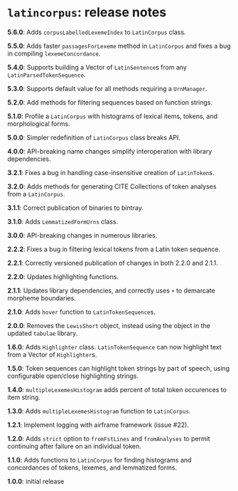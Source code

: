 # `latincorpus`: release notes

**5.6.0**: Adds `corpusLabelledLexemeIndex` to `LatinCorpus` class.

**5.5.0**: Adds faster `passagesForLexeme` method in `LatinCorpus` and fixes a bug in compiling `lexemeConcordance`.

**5.4.0**: Supports building a Vector of `LatinSentence`s from any `LatinParsedTokenSequence`.

**5.3.0**: Supports default value for all methods requiring a `UrnManager`.

**5.2.0**: Add methods for filtering sequences based on function strings.

**5.1.0**: Profile a `LatinCorpus` with histograms of lexical items, tokens, and morphological forms.

**5.0.0**: Simpler redefinition of `LatinCorpus` class breaks API.

**4.0.0**: API-breaking name changes simplify interoperation with library dependencies.

**3.2.1**: Fixes a bug in handling case-insensitive creation of `LatinToken`s.

**3.2.0**: Adds methods for generating CITE Collections of token analyses from a `LatinCorpus`.

**3.1.1**: Correct publication of binaries to bintray.

**3.1.0**: Adds `LemmatizedFormUrns` class.

**3.0.0**: API-breaking changes in numerous libraries.

**2.2.2**: Fixes a bug in filtering lexical tokens from a Latin token sequence.

**2.2.1**: Correctly versioned publication of changes in both 2.2.0 and 2.1.1.

**2.2.0**: Updates highlighting functions.


**2.1.1**: Updates library dependencies, and correctly uses `+` to demarcate morpheme boundaries.

**2.1.0**: Adds `hover` function to `LatinTokenSequence`s.


**2.0.0**: Removes the `LewisShort` object, instead using the object in the updated `tabulae` library.

**1.6.0**: Adds `Highlighter` class.  `LatinTokenSequence` can now highlight text from a Vector of `Highlighter`s.

**1.5.0**:  Token sequences can highlight token strings by part of speech, using configurable open/close highlighting strings.


**1.4.0**: `multipleLexemesHistogram` adds percent of total token occurences to item string.

**1.3.0**: Adds `multipleLexemesHistogram` function to `LatinCorpus`.

**1.2.1**:  Implement logging with airframe framework (issue #22).

**1.2.0**: Adds `strict` option to `fromFstLines` and `fromAnalyses` to permit continuing after failure on an individual token.

**1.1.0**:  Adds functions to `LatinCorpus` for finding histograms and concordances of tokens, lexemes, and lemmatized forms.

**1.0.0**: initial release
